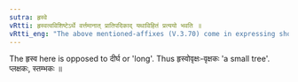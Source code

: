 ```yaml
---
sutra: हृस्वे
vRtti: हृस्वत्वविशिष्टेऽर्थे वर्त्तमानात् प्रातिपदिकाद् यथाविहितं प्रत्ययो भवति ॥
vRtti_eng: "The above mentioned-affixes (V.3.70) come in expressing shortness of length or diminutive."
---
```

The हृस्व here is opposed to दीर्घ or 'long'. Thus हृस्वोवृक्षः-वृक्षकः 'a small tree'. प्लक्षकः, स्तम्भकः ॥
